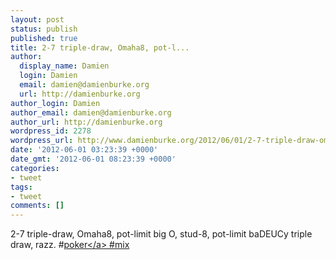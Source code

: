 ```yaml
---
layout: post
status: publish
published: true
title: 2-7 triple-draw, Omaha8, pot-l...
author:
  display_name: Damien
  login: Damien
  email: damien@damienburke.org
  url: http://damienburke.org
author_login: Damien
author_email: damien@damienburke.org
author_url: http://damienburke.org
wordpress_id: 2278
wordpress_url: http://www.damienburke.org/2012/06/01/2-7-triple-draw-omaha8-pot-l/
date: '2012-06-01 03:23:39 +0000'
date_gmt: '2012-06-01 08:23:39 +0000'
categories:
- tweet
tags:
- tweet
comments: []
---
```

<p>2-7 triple-draw, Omaha8, pot-limit big O, stud-8, pot-limit baDEUCy triple draw, razz. #<a href="http:&#47;&#47;search.twitter.com&#47;search?q=%23poker" class="aktt_hashtag">poker<&#47;a> #mix</p>
